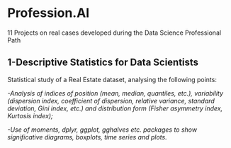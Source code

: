 # Profession.AI
11 Projects on real cases developed during the Data Science Professional Path


## 1-Descriptive Statistics for Data Scientists

  Statistical study of a Real Estate dataset, analysing the following points:
  
  *-Analysis of indices of position (mean, median, quantiles, etc.), variability (dispersion index, coefficient of dispersion, relative variance, standard deviation,        Gini index, etc.) and distribution form (Fisher asymmetry index, Kurtosis index);*
  
  *-Use of moments, dplyr, ggplot, gghalves etc. packages to show significative diagrams, boxplots, time series and plots.*
